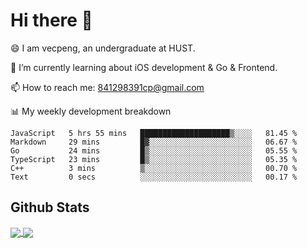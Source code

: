 
# Hi there 👋
😄 I am vecpeng, an undergraduate at HUST.

🌱 I’m currently learning about iOS development & Go & Frontend.

📫 How to reach me: 841298391cp@gmail.com

📊 My weekly development breakdown
<!--START_SECTION:waka-->

```text
JavaScript   5 hrs 55 mins   ████████████████████▒░░░░   81.45 %
Markdown     29 mins         █▓░░░░░░░░░░░░░░░░░░░░░░░   06.67 %
Go           24 mins         █▒░░░░░░░░░░░░░░░░░░░░░░░   05.55 %
TypeScript   23 mins         █▒░░░░░░░░░░░░░░░░░░░░░░░   05.35 %
C++          3 mins          ▒░░░░░░░░░░░░░░░░░░░░░░░░   00.70 %
Text         0 secs          ░░░░░░░░░░░░░░░░░░░░░░░░░   00.17 %
```

<!--END_SECTION:waka-->

## Github Stats
<a href="https://github.com/anuraghazra/github-readme-stats">
  <img align="center" src="https://github-readme-stats.vercel.app/api?username=vecpeng&count_private=true&hide=stars" />
</a>
<a href="https://github.com/anuraghazra/convoychat">
  <img align="center" src="https://github-readme-stats.vercel.app/api/top-langs/?username=vecpeng&layout=compact" />
</a>
